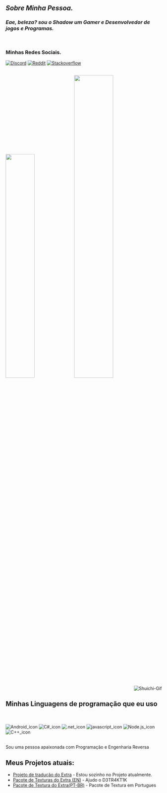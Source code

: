 
## ___Sobre Minha Pessoa.___
### _Eae, beleza? sou o Shadow um Gamer e Desenvolvedor de jogos e Programas._
<br/>

### **Minhas Redes Sociais.** 

[![Discord](https://img.shields.io/badge/Discord-7289DA?style=for-the-badge&logo=discord&logoColor=white)](httpps://discord.com)
[![Reddit](https://img.shields.io/badge/Reddit-FF4500?style=for-the-badge&logo=reddit&logoColor=white)](https://rediit)
[![Stackoverflow](https://img.shields.io/badge/Stack_Overflow-FE7A16?style=for-the-badge&logo=stack-overflow&logoColor=white)](stackoverflow)

<div><br/>
    <img height="43%" src="https://github-readme-stats.vercel.app/api?username=shadow-nero&show_icons=true&theme=radical&include_allcomitts=true&cout_private=true"/>
    <img height="50%" src="https://github-readme-stats.vercel.app/api/top-langs/?username=shadow-nero&layout=compact&langs_count=16&theme=radical"/>
</div><br/>

<div>
    <img align="right" alt="Shuichi-Gif" src="https://thumbs.gfycat.com/MammothRepulsiveCommongonolek-max-1mb.gif">
</div><br/>


## **Minhas Linguagens de programação que eu uso**
<br/>

<div style="display: incline_block"><br/>
    <img align="center" alt="Android_icon" src="https://img.shields.io/badge/Android-3DDC84?style=for-the-badge&logo=android&logoColor=white" />
    <img align="center" alt="C#_icon" src="https://img.shields.io/badge/C%23-239120?style=for-the-badge&logo=c-sharp&logoColor=white" />
    <img align="center" alt=".net_icon" src="https://img.shields.io/badge/.NET-5C2D91?style=for-the-badge&logo=.net&logoColor=white" />
    <img align="center" alt="javascript_icon" src="https://img.shields.io/badge/JavaScript-F7DF1E?style=for-the-badge&logo=javascript&logoColor=black" />
    <img align="center" alt="Node.js_icon" src="https://img.shields.io/badge/Node.js-43853D?style=for-the-badge&logo=node.js&logoColor=white" />
    <img align="center" alt="C++_icon" src="https://img.shields.io/badge/C%2B%2B-00599C?style=for-the-badge&logo=c%2B%2B&logoColor=white" />
</div><br/>

Sou uma pessoa apaixonada com Programação e Engenharia Reversa
<br/>

## Meus Projetos atuais:

- [Projeto de tradução do Extra]() - Estou sozinho no Projeto atualmente. <br/>
- [Pacote de Texturas do Extra (EN)]() - Ajudo o D3TR4KT1K<br/>
- [Pacote de Textura do Extra(PT-BR)]() - Pacote de Textura em Portugues<br/>

